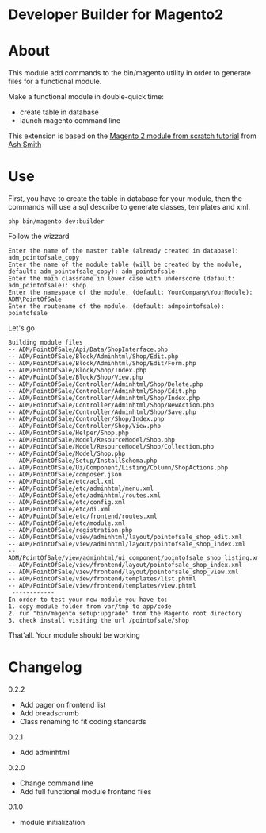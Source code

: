 Developer Builder for Magento2
====================================

# About

This module add commands to the bin/magento utility in order to generate files for a functional module.

Make a functional module in double-quick time:
* create table in database
* launch magento command line

This extension is based on the [Magento 2 module from scratch tutorial](https://github.com/ashsmith/magento2-blog-module-tutorial) from [Ash Smith](https://www.ashsmith.io)


# Use

First, you have to create the table in database for your module, then the commands will use a sql describe to generate classes, templates and xml.

```
php bin/magento dev:builder
```

Follow the wizzard
```
Enter the name of the master table (already created in database): adm_pointofsale_copy
Enter the name of the module table (will be created by the module, default: adm_pointofsale_copy): adm_pointofsale
Enter the main classname in lower case with underscore (default: adm_pointofsale): shop
Enter the namespace of the module. (default: YourCompany\YourModule): ADM\PointOfSale
Enter the routename of the module. (default: admpointofsale): pointofsale
```

Let's go
```
Building module files
-- ADM/PointOfSale/Api/Data/ShopInterface.php
-- ADM/PointOfSale/Block/Adminhtml/Shop/Edit.php
-- ADM/PointOfSale/Block/Adminhtml/Shop/Edit/Form.php
-- ADM/PointOfSale/Block/Shop/Index.php
-- ADM/PointOfSale/Block/Shop/View.php
-- ADM/PointOfSale/Controller/Adminhtml/Shop/Delete.php
-- ADM/PointOfSale/Controller/Adminhtml/Shop/Edit.php
-- ADM/PointOfSale/Controller/Adminhtml/Shop/Index.php
-- ADM/PointOfSale/Controller/Adminhtml/Shop/NewAction.php
-- ADM/PointOfSale/Controller/Adminhtml/Shop/Save.php
-- ADM/PointOfSale/Controller/Shop/Index.php
-- ADM/PointOfSale/Controller/Shop/View.php
-- ADM/PointOfSale/Helper/Shop.php
-- ADM/PointOfSale/Model/ResourceModel/Shop.php
-- ADM/PointOfSale/Model/ResourceModel/Shop/Collection.php
-- ADM/PointOfSale/Model/Shop.php
-- ADM/PointOfSale/Setup/InstallSchema.php
-- ADM/PointOfSale/Ui/Component/Listing/Column/ShopActions.php
-- ADM/PointOfSale/composer.json
-- ADM/PointOfSale/etc/acl.xml
-- ADM/PointOfSale/etc/adminhtml/menu.xml
-- ADM/PointOfSale/etc/adminhtml/routes.xml
-- ADM/PointOfSale/etc/config.xml
-- ADM/PointOfSale/etc/di.xml
-- ADM/PointOfSale/etc/frontend/routes.xml
-- ADM/PointOfSale/etc/module.xml
-- ADM/PointOfSale/registration.php
-- ADM/PointOfSale/view/adminhtml/layout/pointofsale_shop_edit.xml
-- ADM/PointOfSale/view/adminhtml/layout/pointofsale_shop_index.xml
-- ADM/PointOfSale/view/adminhtml/ui_component/pointofsale_shop_listing.xml
-- ADM/PointOfSale/view/frontend/layout/pointofsale_shop_index.xml
-- ADM/PointOfSale/view/frontend/layout/pointofsale_shop_view.xml
-- ADM/PointOfSale/view/frontend/templates/list.phtml
-- ADM/PointOfSale/view/frontend/templates/view.phtml
 ------------
In order to test your new module you have to:
1. copy module folder from var/tmp to app/code
2. run "bin/magento setup:upgrade" from the Magento root directory
3. check install visiting the url /pointofsale/shop
```

That'all. Your module should be working

# Changelog

0.2.2
* Add pager on frontend list
* Add breadscrumb
* Class renaming to fit coding standards

0.2.1
* Add adminhtml

0.2.0
* Change command line
* Add full functional module frontend files

0.1.0
*  module initialization 
